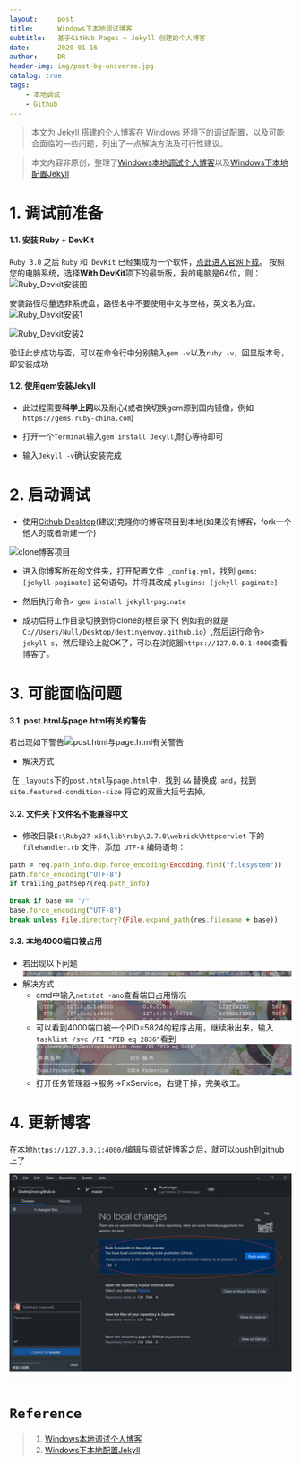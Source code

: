 ```yaml
---
layout:     post
title:      Windows下本地调试博客
subtitle:   基于GitHub Pages + Jekyll 创建的个人博客
date:       2020-01-16
author:     DR
header-img: img/post-bg-universe.jpg
catalog: true
tags:
    - 本地调试
    - Github
---
```


>本文为 Jekyll 搭建的个人博客在 Windows 环境下的调试配置，以及可能会面临的一些问题，列出了一点解决方法及可行性建议。

>本文内容非原创，整理了[Windows本地调试个人博客](https://zong-min.github.io/2019/06/08/Windows%E6%9C%AC%E5%9C%B0%E8%B0%83%E8%AF%95%E4%B8%AA%E4%BA%BA%E5%8D%9A%E5%AE%A2/)以及[Windows下本地配置Jekyll](https://2heng.xin/2017/06/05/jekyll/)

# 1. 调试前准备

#### 1.1. 安装 Ruby + DevKit

```Ruby 3.0``` 之后 ```Ruby``` 和``` DevKit``` 已经集成为一个软件，[点此进入官网下载](https://rubyinstaller.org/downloads/)。
按照您的电脑系统，选择**With DevKit**项下的最新版，我的电脑是64位，则：
![Ruby_Devkit安装图](https://raw.githubusercontent.com/DestinyEnvoy/Githubimg/master/1579147207_20200116093043140_19789.png)


安装路径尽量选非系统盘，路径名中不要使用中文与空格，英文名为宜。
![Ruby_Devkit安装1](https://raw.githubusercontent.com/DestinyEnvoy/Githubimg/master/1579147212_20200116095522583_30.png)


![Ruby_Devkit安装2](https://raw.githubusercontent.com/DestinyEnvoy/Githubimg/master/1579147213_20200116100116585_15595.png)

验证此步成功与否，可以在命令行中分别输入```gem -v```以及```ruby -v```，回显版本号，即安装成功

#### 1.2. 使用gem安装Jekyll
- 此过程需要**科学上网**以及耐心(或者换切换gem源到国内镜像，例如```https://gems.ruby-china.com```)

- 打开一个```Terminal```输入```gem install Jekyll```,耐心等待即可

- 输入```Jekyll -v```确认安装完成


# 2. 启动调试

- 使用[Github Desktop](https://desktop.github.com/)(建议)克隆你的博客项目到本地(如果没有博客，fork一个他人的或者新建一个)

![clone博客项目](https://raw.githubusercontent.com/DestinyEnvoy/Githubimg/master/1579147215_20200116102111356_22454.png )

- 进入你博客所在的文件夹，打开配置文件``` _config.yml```，找到 ```gems: [jekyll-paginate]``` 这句语句，并将其改成 ```plugins: [jekyll-paginate]```
- 然后执行命令```> gem install jekyll-paginate```

- 成功后将工作目录切换到你clone的根目录下( 例如我的就是```C://Users/Null/Desktop/destinyenvoy.github.io```）,然后运行命令```> jekyll s```，然后理论上就OK了，可以在浏览器```https://127.0.0.1:4000```查看博客了。


# 3. 可能面临问题

#### 3.1. post.html与page.html有关的警告

若出现如下警告![post.html与page.html有关警告](https://raw.githubusercontent.com/DestinyEnvoy/Githubimg/master/1579147217_20200116103636792_24815.png )

- 解决方式

​ 在 ```_layouts```下的```post.html```与```page.html```中，找到 ```&&``` 替换成``` and```，找到``` site.featured-condition-size``` 将它的双重大括号去掉。

#### 3.2. 文件夹下文件名不能兼容中文


- 修改目录```E:\Ruby27-x64\lib\ruby\2.7.0\webrick\httpservlet``` 下的 ```filehandler.rb``` 文件，添加``` UTF-8``` 编码语句：
```rb
path = req.path_info.dup.force_encoding(Encoding.find("filesystem"))
path.force_encoding("UTF-8")  
if trailing_pathsep?(req.path_info)
```
```rb
break if base == "/"
base.force_encoding("UTF-8")   
break unless File.directory?(File.expand_path(res.filename + base))
```

#### 3.3. 本地4000端口被占用


- 若出现以下问题
![本地4000端口被占用](https://raw.githubusercontent.com/DestinyEnvoy/Githubimg/master/1579147222_20200116104820416_4323.png)
- 解决方式
   - cmd中输入```netstat -ano```查看端口占用情况
    ![端口占用](https://raw.githubusercontent.com/DestinyEnvoy/Githubimg/master/1579147224_20200116110851560_21725.png)
   - 可以看到4000端口被一个PID=5824的程序占用，继续揪出来，输入```tasklist /svc /FI "PID eq 2836"```看到
    ![占用服务查看](https://raw.githubusercontent.com/DestinyEnvoy/Githubimg/master/1579147226_20200116111105832_10589.png)
   - 打开任务管理器->服务->FxService，右键干掉，完美收工。


# 4. 更新博客

在本地```https://127.0.0.1:4000/```编辑与调试好博客之后，就可以push到github上了


![使用GithubDesktop更新个人博客](https://raw.githubusercontent.com/DestinyEnvoy/Githubimg/master/1579147229_20200116115456190_26948.png)





---

# ```Reference```
>
> 1. [Windows本地调试个人博客](https://zong-min.github.io/2019/06/08/Windows%E6%9C%AC%E5%9C%B0%E8%B0%83%E8%AF%95%E4%B8%AA%E4%BA%BA%E5%8D%9A%E5%AE%A2/)
> 2. [Windows下本地配置Jekyll](https://2heng.xin/2017/06/05/jekyll/)
